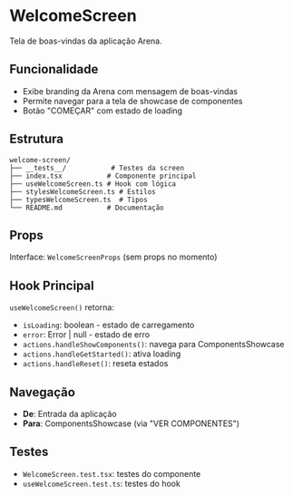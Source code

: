 # WelcomeScreen

Tela de boas-vindas da aplicação Arena.

## Funcionalidade

- Exibe branding da Arena com mensagem de boas-vindas
- Permite navegar para a tela de showcase de componentes
- Botão "COMEÇAR" com estado de loading

## Estrutura

```
welcome-screen/
├── __tests__/           # Testes da screen
├── index.tsx           # Componente principal
├── useWelcomeScreen.ts # Hook com lógica
├── stylesWelcomeScreen.ts # Estilos
├── typesWelcomeScreen.ts  # Tipos
└── README.md           # Documentação
```

## Props

Interface: `WelcomeScreenProps` (sem props no momento)

## Hook Principal

`useWelcomeScreen()` retorna:

- `isLoading`: boolean - estado de carregamento
- `error`: Error | null - estado de erro
- `actions.handleShowComponents()`: navega para ComponentsShowcase
- `actions.handleGetStarted()`: ativa loading
- `actions.handleReset()`: reseta estados

## Navegação

- **De**: Entrada da aplicação
- **Para**: ComponentsShowcase (via "VER COMPONENTES")

## Testes

- `WelcomeScreen.test.tsx`: testes do componente
- `useWelcomeScreen.test.ts`: testes do hook
